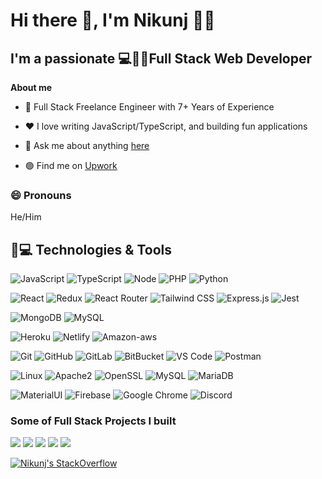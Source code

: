 <h1>Hi there 👋, I'm Nikunj 🙋‍♂️</h1>
<h2>I'm a passionate 💻👨‍💻Full Stack Web Developer</h2>

**About me**

- 💼 Full Stack Freelance Engineer with 7+ Years of Experience

- ❤️ I love writing JavaScript/TypeScript, and building fun applications

- 💬 Ask me about anything [here](https://github.com/nikunjsardhara/nikunjsardhara/issues)

- 🟢 Find me on  [Upwork](https://www.upwork.com/freelancers/~01713afba27b85bf19)

### 😄 Pronouns
He/Him

## 🚀💻 Technologies & Tools

  ![JavaScript](https://img.shields.io/badge/-JavaScript-black?style=flat-square&logo=Javascript)
  ![TypeScript](https://img.shields.io/badge/-TypeScript-black?style=flat-square&logo=Typescript)
  ![Node](https://img.shields.io/badge/Node.js-black?style=flat-square&logo=node.js)
  ![PHP](https://img.shields.io/badge/-PHP-black?style=flat-square&logo=PHP)
  ![Python](https://img.shields.io/badge/-Python-black?style=flat-square&logo=Python)
  
  ![React](https://img.shields.io/badge/-React-black?style=flat-square&logo=React)
  ![Redux](https://img.shields.io/badge/Redux-black?style=flat-square&logo=redux)
  ![React Router](https://img.shields.io/badge/react-router-black?style=flat-square&logo=react-router)
  ![Tailwind CSS](https://img.shields.io/badge/Tailwind_CSS-black?style=flat-square&logo=tailwind-css)
  ![Express.js](https://img.shields.io/badge/Express.js-black?style=flat-square)
  ![Jest](https://img.shields.io/badge/Jest-black?style=flat-square&logo=Jest)

  ![MongoDB](https://img.shields.io/badge/-Mongodb-black?style=flat-square&logo=MongoDB)
  ![MySQL](https://img.shields.io/badge/-mysql-black?style=flat-square&logo=MySQL)
  
  ![Heroku](https://img.shields.io/badge/-Heroku-black?style=flat-square&logo=Heroku)
  ![Netlify](https://img.shields.io/badge/-Netlify-black?style=flat-square&logo=Netlify)
  ![Amazon-aws](https://img.shields.io/badge/Amazon_AWS-black?style=flat-square&logo=Amazon-AWS)
  
  ![Git](https://img.shields.io/badge/-Git-black?style=flat-square&logo=git)
  ![GitHub](https://img.shields.io/badge/-GitHub-181717?style=flat-square&logo=github)
  ![GitLab](https://img.shields.io/badge/-GitLab-FCA121?style=flat-square&logo=gitlab)
  ![BitBucket](https://img.shields.io/badge/-BitBucket-darkblue?style=flat-square&logo=bitbucket)
  ![VS Code](https://img.shields.io/badge/-VS%20Code-007ACC?style=flat-square&logo=visual-studio-code)
  ![Postman](https://img.shields.io/badge/Postman-black?style=flat-square&logo=postman)
  
  ![Linux](https://img.shields.io/badge/Linux-black?style=flat-square&logo=linux)
  ![Apache2](https://img.shields.io/badge/Apache2-black?style=flat-square&logo=apache)
  ![OpenSSL](https://img.shields.io/badge/OpenSSL-black?style=flat-square&logo=openssl)
  ![MySQL](https://img.shields.io/badge/-MySQL-black?style=flat-square&logo=mysql)
  ![MariaDB](https://img.shields.io/badge/MariaDB-black?style=flat-square&logo=mariadb)

  ![MaterialUI](https://img.shields.io/badge/-MatrialUI-0081CB?style=flat-square&logo=material-UI)
  ![Firebase](https://img.shields.io/badge/Firebase-black?style=flat-square&logo=firebase)
  ![Google Chrome](https://img.shields.io/badge/Chrome-black?style=flat-square&logo=google-chrome)
  ![Discord](https://img.shields.io/badge/Discord-black?style=flat-square&logo=discord)
  

### Some of Full Stack Projects I built

[![](https://img.shields.io/badge/-🧬%20A1%20Garage%20Door%20Service-000)](https://a1-door-designer.herokuapp.com/)
[![](https://img.shields.io/badge/-📝%20InstaReady-000)](https://instaready.onrender.com/)
[![](https://img.shields.io/badge/-🛰%20StackPOP-000)](https://github.com/nikunjsardhara/stackpop)
[![](https://img.shields.io/badge/-🔬%20PatioCover.com-000)](http://patiocover.com/)
[![](https://img.shields.io/badge/-🦠%20Tripsso%20Social%20Network-000)](https://tripsso.keylogicinfotech.com/)

[![Nikunj's StackOverflow](https://github-readme-stackoverflow.vercel.app/?userID=2402682)](https://stackoverflow.com/users/2402682/nikunj-sardhara)
